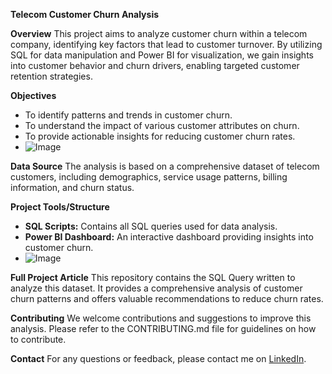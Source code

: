 **Telecom Customer Churn Analysis**

**Overview**
This project aims to analyze customer churn within a telecom company, identifying key factors that lead to customer turnover. By utilizing SQL for data manipulation and Power BI for visualization, we gain insights into customer behavior and churn drivers, enabling targeted customer retention strategies.

**Objectives**
- To identify patterns and trends in customer churn.
- To understand the impact of various customer attributes on churn.
- To provide actionable insights for reducing customer churn rates.
- ![Image](https://github.com/user-attachments/assets/d7e36e19-3794-4dfb-a7da-37ccd823966a)

**Data Source**
The analysis is based on a comprehensive dataset of telecom customers, including demographics, service usage patterns, billing information, and churn status.

**Project Tools/Structure**
- **SQL Scripts:** Contains all SQL queries used for data analysis.
- **Power BI Dashboard:** An interactive dashboard providing insights into customer churn.
- ![Image](https://github.com/user-attachments/assets/e1f7b071-5efe-47bd-9f6f-f5c15884018e)

**Full Project Article**
This repository contains the SQL Query written to analyze this dataset. It provides a comprehensive analysis of customer churn patterns and offers valuable recommendations to reduce churn rates.

**Contributing**
We welcome contributions and suggestions to improve this analysis. Please refer to the CONTRIBUTING.md file for guidelines on how to contribute.

**Contact**
For any questions or feedback, please contact me on [LinkedIn](https://www.linkedin.com/in/murlidhar-dubey-7644a027b/).

